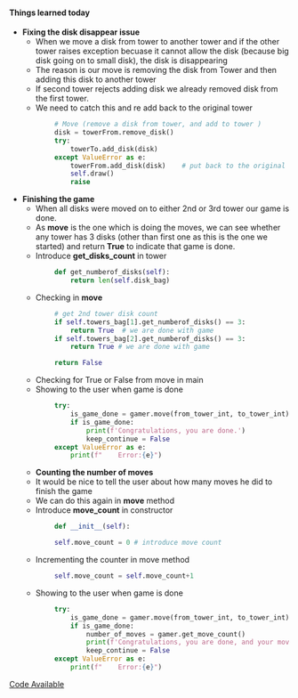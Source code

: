 #### Things learned today
* __Fixing the disk disappear issue__
    * When we move a disk from tower to another tower and if the other tower raises exception becuase it cannot allow the disk (because big disk going on to small disk), the disk is disappearing
    * The reason is our move is removing the disk from Tower and then adding this disk to another tower
    * If second tower rejects adding disk we already removed disk from the first tower.
    * We need to catch this and re add back to the original tower
    ```python
            # Move (remove a disk from tower, and add to tower )
            disk = towerFrom.remove_disk()
            try:
                towerTo.add_disk(disk)
            except ValueError as e:
                towerFrom.add_disk(disk)    # put back to the original tower
                self.draw()
                raise 
    ```
* __Finishing the game__
    * When all disks were moved on to either 2nd or 3rd tower our game is done.
    * As __move__ is the one which is doing the moves, we can see whether any tower has 3 disks (other than first one as this is the one we started) and return __True__ to indicate that game is done.
    * Introduce __get_disks_count__ in tower
    ```python
            def get_numberof_disks(self):
                return len(self.disk_bag)
    ```
    * Checking in __move__
    ```python
            # get 2nd tower disk count
            if self.towers_bag[1].get_numberof_disks() == 3:
                return True  # we are done with game
            if self.towers_bag[2].get_numberof_disks() == 3:
                return True # we are done with game

            return False
    ```
    * Checking for True or False from move in main 
    * Showing to the user when game is done
    ```python
            try:
                is_game_done = gamer.move(from_tower_int, to_tower_int)
                if is_game_done:
                    print(f'Congratulations, you are done.')
                    keep_continue = False
            except ValueError as e:
                print(f"    Error:{e}")
    ```
    * __Counting the number of moves__
    * It would be nice to tell the user about how many moves he did to finish the game
    * We can do this again in __move__ method
    * Introduce __move_count__ in constructor
    ```python
            def __init__(self):

            self.move_count = 0 # introduce move count
    ```
    * Incrementing the counter in move method
    ```python
            self.move_count = self.move_count+1
    ```
    * Showing to the user when game is done
    ```python
            try:
                is_game_done = gamer.move(from_tower_int, to_tower_int)
                if is_game_done:
                    number_of_moves = gamer.get_move_count()
                    print(f'Congratulations, you are done, and your moves:{number_of_moves}')
                    keep_continue = False
            except ValueError as e:
                print(f"    Error:{e}")
    ```

[Code Available](https://github.com/sairamaj/programmingclass/tree/master/pythontoh/Step9)